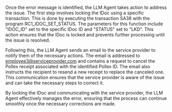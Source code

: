 Once the error message is identified, the LLM Agent takes action to address the issue. The first step involves locking the IDoc using a specific transaction. This is done by executing the transaction SA38 with the program RC1_IDOC_SET_STATUS. The parameters for this function include "IDOC_ID" set to the specific IDoc ID and "STATUS" set to "LKD". This action ensures that the IDoc is locked and prevents further processing until the issue is resolved.

Following this, the LLM Agent sends an email to the service provider to notify them of the necessary actions. The email is addressed to employee3@serviceprovider.com and contains a request to cancel the Pollex receipt associated with the identified Pollex ID. The email also instructs the recipient to resend a new receipt to replace the canceled one. This communication ensures that the service provider is aware of the issue and can take the necessary steps to correct it.

By locking the IDoc and communicating with the service provider, the LLM Agent effectively manages the error, ensuring that the process can continue smoothly once the necessary corrections are made.